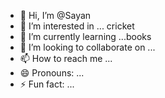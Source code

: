 - 👋 Hi, I’m @Sayan
- 👀 I’m interested in ... cricket 
- 🌱 I’m currently learning ...books
- 💞️ I’m looking to collaborate on ...
- 📫 How to reach me ...
- 😄 Pronouns: ...
- ⚡ Fun fact: ...

<!---
Sayan9748/Sayan9748 is a ✨ special ✨ repository because its `README.md` (this file) appears on your GitHub profile.
You can click the Preview link to take a look at your changes.
--->
